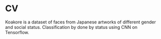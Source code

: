 # CV

Koakore is a dataset of faces from Japanese artworks of different gender and social status. Classification by done by status using CNN on Tensorflow.
